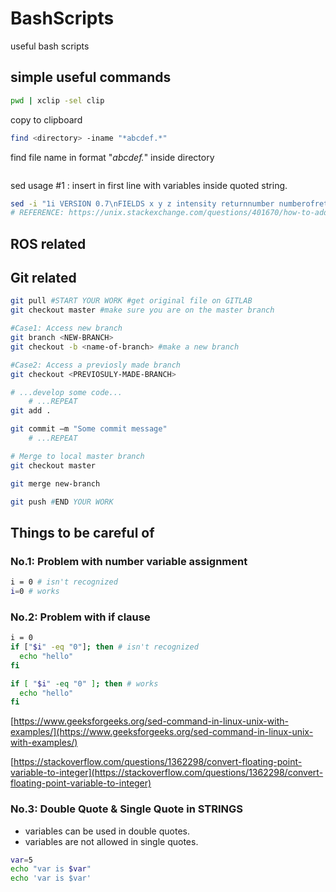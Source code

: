 # BashScripts
useful bash scripts

## simple useful commands
```sh
pwd | xclip -sel clip
```
copy to clipboard
```sh
find <directory> -iname "*abcdef.*"
```
find file name in format "*abcdef.*" inside directory
```sh
```
sed usage \#1 : insert in first line with variables inside quoted string.
```sh
sed -i "1i VERSION 0.7\nFIELDS x y z intensity returnnumber numberofreturns scandirectionflag edgeofflightline classification scananglerank userdata pointsourceid gpstime red green blue\nSIZE 4 4 4 4 4 4 4 4 4 4 4 4 4 4 4 4\nTYPE F F F F F F F F F F F F F F F F\nCOUNT 1 1 1 1 1 1 1 1 1 1 1 1 1 1 1 1\nWIDTH $numlines\nHEIGHT 1\nVIEWPOINT 0.0 0.0 0.0 1.0 0.0 0.0 0.0\nPOINTS $numlines\nDATA ascii" $file
# REFERENCE: https://unix.stackexchange.com/questions/401670/how-to-add-headers-to-columns
```



## ROS related

## Git related
```sh
git pull #START YOUR WORK #get original file on GITLAB
git checkout master #make sure you are on the master branch

#Case1: Access new branch
git branch <NEW-BRANCH>
git checkout -b <name-of-branch> #make a new branch

#Case2: Access a previosly made branch
git checkout <PREVIOSULY-MADE-BRANCH>

# ...develop some code...
	# ...REPEAT
git add .

git commit –m "Some commit message"
	# ...REPEAT

# Merge to local master branch
git checkout master

git merge new-branch

git push #END YOUR WORK

```

## Things to be careful of
### No.1: Problem with number variable assignment

```sh
i = 0 # isn't recognized
i=0 # works
```

### No.2: Problem with if clause
```sh
i = 0
if ["$i" -eq "0"]; then # isn't recognized
  echo "hello"
fi

if [ "$i" -eq "0" ]; then # works
  echo "hello"
fi
```

[https://www.geeksforgeeks.org/sed-command-in-linux-unix-with-examples/](https://www.geeksforgeeks.org/sed-command-in-linux-unix-with-examples/)

[https://stackoverflow.com/questions/1362298/convert-floating-point-variable-to-integer](https://stackoverflow.com/questions/1362298/convert-floating-point-variable-to-integer)

### No.3: Double Quote & Single Quote in STRINGS
* variables can be used in double quotes.
* variables are not allowed in single quotes.
```sh
var=5
echo "var is $var"
echo 'var is $var'
```

